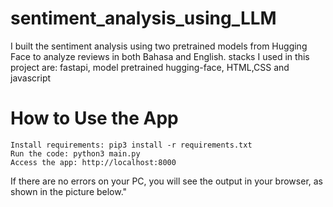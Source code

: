 # sentiment_analysis_using_LLM
I built the sentiment analysis using two pretrained models from Hugging Face to analyze reviews in both Bahasa and English.
stacks I used in this project are:
fastapi, model pretrained hugging-face, HTML,CSS and javascript

# How to Use the App

    Install requirements: pip3 install -r requirements.txt
    Run the code: python3 main.py
    Access the app: http://localhost:8000

If there are no errors on your PC, you will see the output in your browser, as shown in the picture below."
